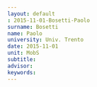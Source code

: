 ```yaml
---
layout: default 
: 2015-11-01-Bosetti-Paolo
surname: Bosetti
name: Paolo
university: Univ. Trento
date: 2015-11-01
unit: MobS
subtitle: 
advisor: 
keywords: 
---
```

